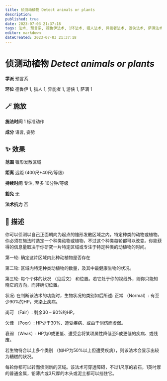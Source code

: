 ```yaml
---
title: 侦测动植物 Detect animals or plants
description: 
published: true
date: 2023-07-03 21:37:18
tags: 法术, 预言系, 德鲁伊法术, 1环法术, 猎人法术, 异能者法术, 游侠法术, 萨满法术
editor: markdown
dateCreated: 2023-07-03 21:37:18
---
```


# **侦测动植物** *Detect animals or plants*

**学派** 预言系 

**环位** 德鲁伊 1, 猎人 1, 异能者 1, 游侠 1, 萨满 1

## 🪄 施放

**施法时间** 1 标准动作

**成分** 语言, 姿势

## ✨ 效果  

**范围** 锥形发散区域

**距离** 远距 (400尺+40尺/等级)  

**持续时间** 专注, 至多 10分钟/等级 

**豁免** 无

**法术抗力** 否

## 📖 描述

你可以侦测以自己正面朝向为起点的锥形发散区域之内，特定种类的动物或植物。你必须在施法时选定一个种类动物或植物，不过这个种类每轮都可以改变。你能获得的信息量取决于你研究一片特定区域或专注于特定种类的动植物的时间。

第一轮: 确定这片区域内此种动植物是否存在

第二轮: 区域内特定种类动植物的数量，及其中最健康生物的状况。

第三轮: 每个个体的状况 （见后文） 和位置。若它处于你的视线外，则你只能知晓它的方向，而非确切位置。

状况: 在判断该法术的功能时，生物状况的类别如后所述: 正常 （Normal）: 有至少90%的HP，未染上疾病。

尚可 （Fair）: 剩余30 – 90%的HP。

欠佳 （Poor）: HP少于30%、遭受疾病、或由于创伤而虚弱。

衰弱 （Weak）: HP为0或更低、遭受会将某项属性降低至5或更低的疾病、或残废。

若生物符合以上多个类别 （如HP为50%以上但遭受疾病），则该法术会显示出较为糟糕的状况。

每轮你都可以转而侦测新的区域。该法术可穿透障碍，不过1尺厚的岩石，1英吋厚的普通金属，铅薄片或3尺厚的木头或泥土都可以挡住它。
    